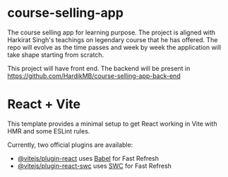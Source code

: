 # course-selling-app
The course selling app for learning purpose. The project is aligned with Harkirat Singh's teachings on legendary course that he has offered.
The repo will evolve as the time passes and week by week the application will take shape starting from scratch.

This project will have front end. The backend will be present in https://github.com/HardikMB/course-selling-app-back-end


# React + Vite

This template provides a minimal setup to get React working in Vite with HMR and some ESLint rules.

Currently, two official plugins are available:

- [@vitejs/plugin-react](https://github.com/vitejs/vite-plugin-react/blob/main/packages/plugin-react/README.md) uses [Babel](https://babeljs.io/) for Fast Refresh
- [@vitejs/plugin-react-swc](https://github.com/vitejs/vite-plugin-react-swc) uses [SWC](https://swc.rs/) for Fast Refresh
